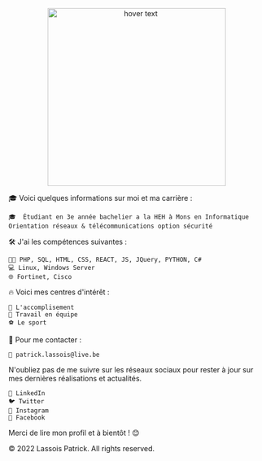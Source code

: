 <p align="center">
  <img src="https://www.google.com/url?sa=i&url=https%3A%2F%2Fpixabay.com%2Fimages%2Fsearch%2Fprogram%2F&psig=AOvVaw0wCISGwCE3EWoLypFInL2K&ust=1703068381007000&source=images&cd=vfe&ved=0CBEQjRxqFwoTCMjx2aamm4MDFQAAAAAdAAAAABAE" width="350" title="hover text">
</p>
🎓 Voici quelques informations sur moi et ma carrière :

    🎓  Étudiant en 3e année bachelier a la HEH à Mons en Informatique Orientation réseaux & télécommunications option sécurité
    
🛠 J'ai les compétences suivantes :

    👩‍💻 PHP, SQL, HTML, CSS, REACT, JS, JQuery, PYTHON, C#
    💻 Linux, Windows Server
    🌐 Fortinet, Cisco

🔥 Voici mes centres d'intérêt :

    🚀 L'accomplisement
    🤝 Travail en équipe
    ⚽ Le sport 

🤝 Pour me contacter :

    📧 patrick.lassois@live.be

N'oubliez pas de me suivre sur les réseaux sociaux pour rester à jour sur mes dernières réalisations et actualités.

    💙 LinkedIn
    🐦 Twitter
    📸 Instagram
    👥 Facebook

Merci de lire mon profil et à bientôt ! 😊

©️ 2022 Lassois Patrick. All rights reserved.
